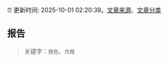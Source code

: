 :alarm_clock: 更新时间: 2025-10-01 02:20:39。[文章来源](/README.md)、[文章分类](/TAGS.md)

## 报告


> 关键字：`报告`、`月报`



